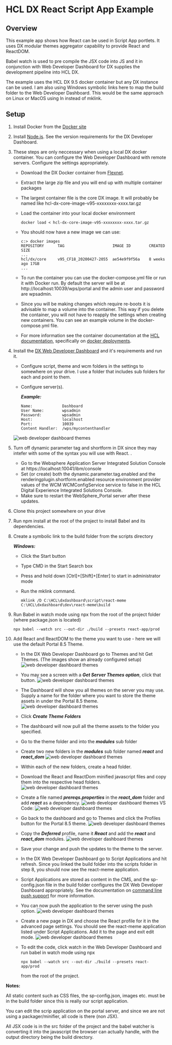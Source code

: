 # HCL DX React Script App Example

## Overview
This example app shows how React can be used in Script App portlets. It uses DX modular themes aggregator capability to provide React and ReactDOM.

Babel watch is used to pre compile the JSX code into JS and it in conjunction with Web Developer Dashboard for DX supplies the development pipeline into HCL DX.

The example uses the HCL DX 9.5 docker container but any DX instance can be used. I am also using Windows symbolic links here to map the build folder to the Web Developer Dashboard. This would be the same approach on Linux or MacOS using ln instead of mklink.

## Setup

1. Install Docker from the [Docker site](https://docs.docker.com/get-docker/)
2. Install [Node.js](https://nodejs.org/en/download/). See the version requirements for the DX Developer Dashboard.
3. These steps are only neccessary when using a local DX docker container. You can configure the Web Developer Dashboard with remote servers. Configure the settings appropriately.
    - Download the DX Docker container from [Flexnet](https://hclsoftware.flexnetoperations.com/flexnet/operationsportal/logon.do). 
    - Extract the large zip file and you will end up with multiple container packages
    - The largest container file is the core DX image. It will probably be named like hcl-dx-core-image-v95-xxxxxxxx-xxxx.tar.gz
    - Load the container into your local docker environment

        ```docker load < hcl-dx-core-image-v95-xxxxxxxx-xxxx.tar.gz```
    - You should now have a new image we can use:

        ```
        c:> docker images
        REPOSITORY      TAG                     IMAGE ID        CREATED SIZE
        ...
        hcl/dx/core     v95_CF18_20200427-2055  ae54e9f9f56a    8 weeks ago 17GB
        ...
        ```
    - To run the container you can use the docker-compose.yml file or run it with Docker run. By default the server will be at http://localhost:10039/wps/portal and the admin user and password are wpsadmin.
    - Since you will be making changes which require re-boots it is advisable to map a volume into the container. This way if you delete the container, you will not have to reapply the settings when creating new containers. You can see an example volume in the docker-compose.yml file.
    - For more information see the container documentation at the [HCL documentation](https://help.hcltechsw.com/digital-experience/9.5/install/rm_container_deployment.html), specifically on [docker deployments](https://help.hcltechsw.com/digital-experience/9.5/containerization/docker.html).

4. Install the [DX Web Developer Dashboard](https://github.com/hcl-dx/WebDevDashboardForDx) and it's requirements and run it.
    - Configure script, theme and wcm folders in the settings to somewhere on your drive. I use a folder that includes sub folders for each and point to them.
    - Configure server(s).

        **_Example:_**

          Name:             Dashboard
          User Name:        wpsadmin
          Password:         wpsadmin
          Host:             localhost
          Port:             10039
          Content Handler:  /wps/mycontenthandler

    ![web developer dashboard themes](./img/wdd-settings.png)
5. Turn off dynamic parameter tag and shortform in DX since they may intefer with some of the syntax you will use with React. . 
    - Go to the Websphere Application Server Integrated Solution Console at https://localhost:10041/ibm/console
    - Set (or create) both the dynamic.parameter.tag.enabled and the renderingplugin.shortform.enabled resource environment provider values of the WCM WCMConfigService service to false in the HCL Digital Experience Integrated Solutions Console.
    - Make sure to restart the WebSphere_Portal server after these updates.
    
6. Clone this project somewhere on your drive
7. Run npm install at the root of the project to install Babel and its dependencies.
8. Create a symbolic link to the build folder from the scripts directory
    
    **_Windows:_**
    - Click the Start button
    - Type CMD in the Start Search box
    - Press and hold down [Ctrl]+[Shift]+[Enter] to start in administrator mode
    - Run the mklink command.
      
      ```mklink /D C:\HCL\dxdashboard\script\react-meme C:\HCL\dxdashboard\dev\react-meme\build```
9. Run Babel in watch mode using npx from the root of the project folder (where package.json is located)

    ```npx babel --watch src --out-dir ./build --presets react-app/prod```
10. Add React and ReactDOM to the theme you want to use - here we will use the default Portal 8.5 Theme.
    - In the DX Web Developer Dashboard go to Themes and hit Get Themes. (The images show an already configured setup) 
    ![web developer dashboard themes](./img/wdd-themes-1.png)
    - You may see a screen with a **_Get Server Themes option_**, click that button.
    ![web developer dashboard themes](./img/wdd-themes-2.png)
    - The Dashboard will show you all themes on the server you may use. Supply a name for the folder where you want to store the theme assets in under the Portal 8.5 theme.
    ![web developer dashboard themes](./img/wdd-themes-3.png)
    - Click **_Create Theme Folders_** 
    - The dashboard will now pull all the theme assets to the folder you specified.
    - Go to the theme folder and into the **_modules_** sub folder
    - Create two new folders in the **_modules_** sub folder named **_react_** and **_react_dom_**
    ![web developer dashboard themes](./img/wdd-themes-4.png)
    - Within each of the new folders, create a head folder.
    - Download the React and ReactDom minified javascript files and copy them into the respective head folders.
    ![web developer dashboard themes](./img/wdd-themes-5.png)
    - Create a file named **_prereqs.properties_** in the **_react_dom_** folder and add **_react_** as a dependency.
    ![web developer dashboard themes](./img/wdd-themes-6.png)
    VS Code:
    ![web developer dashboard themes](./img/wdd-themes-7.png)
    - Go back to the dashboard and go to Themes and click the Profiles button for the Portal 8.5 theme.
    ![web developer dashboard themes](./img/wdd-themes-8.png)
    - Copy the **_Deferred_** profile, name it **_React_** and add the **_react_** and **_react_dom_** modules.
    ![web developer dashboard themes](./img/wdd-themes-9.png)
    - Save your change and push the updates to the theme to the server.
    - In the DX Web Developer Dashboard go to Script Applications and hit refresh. Since you linked the build folder into the scripts folder in step 8, you should now see the react-meme application.
    - Script Applications are stored as content in the CMS, and the sp-config.json file in the build folder configures the DX Web Developer Dashboard appropriately. See the documentation on [command line push support](https://help.hcltechsw.com/digital-experience/8.5/script-portlet/cmd_line_push_cmd.html) for more information.
    - You can now push the application to the server using the push option.
    ![web developer dashboard themes](./img/wdd-script-1.png)
    - Create a new page in DX and choose the React profile for it in the advanced page settings. You should see the react-meme application listed under Script Applications. Add it to the page and exit edit mode.
    ![web developer dashboard themes](./img/wdd-portlet-1.png)
    - To edit the code, click watch in the Web Developer Dashboard and run babel in watch mode using npx
    
        ```npx babel --watch src --out-dir ./build --presets react-app/prod``` 
    
        from the root of the project.

**Notes:**

All static content such as CSS files, the sp-config.json, images etc. must be in the build folder since this is really our script application.

You can edit the scrip application on the portal server, and since we are not using a packager/minifier, all code is there (non JSX).

All JSX code is in the src folder of the project and the babel watcher is converting it into the javascript the browser can actually handle, with the output directory being the build directory.



